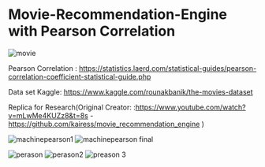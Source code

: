 # Movie-Recommendation-Engine with Pearson Correlation

![movie](https://user-images.githubusercontent.com/25238652/120999620-4d570c80-c7c4-11eb-8cca-fa232451b413.PNG)


Pearson Correlation : https://statistics.laerd.com/statistical-guides/pearson-correlation-coefficient-statistical-guide.php


Data set Kaggle: https://www.kaggle.com/rounakbanik/the-movies-dataset

Replica for Research(Original Creator: :https://www.youtube.com/watch?v=mLwMe4KUZz8&t=8s - https://github.com/kairess/movie_recommendation_engine )

![machinepearson1](https://user-images.githubusercontent.com/25238652/121487200-d2346700-ca0c-11eb-9731-bc865a88d403.JPG)
![machinepearson final](https://user-images.githubusercontent.com/25238652/121487212-d3fe2a80-ca0c-11eb-8bfd-4b5aebda717e.JPG)

![perason](https://user-images.githubusercontent.com/25238652/121486885-8681bd80-ca0c-11eb-8352-4108343b0196.JPG)
![perason2](https://user-images.githubusercontent.com/25238652/121486890-87b2ea80-ca0c-11eb-93ae-f6128ba4f114.JPG)
![preason 3](https://user-images.githubusercontent.com/25238652/121486897-897cae00-ca0c-11eb-9a6a-9990cf633f53.JPG)

